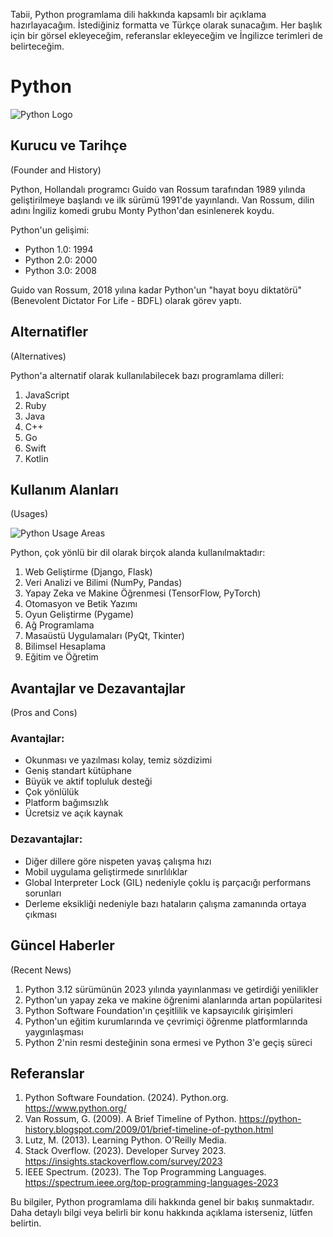 Tabii, Python programlama dili hakkında kapsamlı bir açıklama hazırlayacağım. İstediğiniz formatta ve Türkçe olarak sunacağım. Her başlık için bir görsel ekleyeceğim, referanslar ekleyeceğim ve İngilizce terimleri de belirteceğim.

# Python
![Python Logo](/api/placeholder/400/200)

## Kurucu ve Tarihçe
(Founder and History)

Python, Hollandalı programcı Guido van Rossum tarafından 1989 yılında geliştirilmeye başlandı ve ilk sürümü 1991'de yayınlandı. Van Rossum, dilin adını İngiliz komedi grubu Monty Python'dan esinlenerek koydu.

Python'un gelişimi:
- Python 1.0: 1994
- Python 2.0: 2000
- Python 3.0: 2008

Guido van Rossum, 2018 yılına kadar Python'un "hayat boyu diktatörü" (Benevolent Dictator For Life - BDFL) olarak görev yaptı.

## Alternatifler
(Alternatives)

Python'a alternatif olarak kullanılabilecek bazı programlama dilleri:

1. JavaScript
2. Ruby
3. Java
4. C++
5. Go
6. Swift
7. Kotlin

## Kullanım Alanları
(Usages)

![Python Usage Areas](/api/placeholder/400/200)

Python, çok yönlü bir dil olarak birçok alanda kullanılmaktadır:

1. Web Geliştirme (Django, Flask)
2. Veri Analizi ve Bilimi (NumPy, Pandas)
3. Yapay Zeka ve Makine Öğrenmesi (TensorFlow, PyTorch)
4. Otomasyon ve Betik Yazımı
5. Oyun Geliştirme (Pygame)
6. Ağ Programlama
7. Masaüstü Uygulamaları (PyQt, Tkinter)
8. Bilimsel Hesaplama
9. Eğitim ve Öğretim

## Avantajlar ve Dezavantajlar
(Pros and Cons)

### Avantajlar:
- Okunması ve yazılması kolay, temiz sözdizimi
- Geniş standart kütüphane
- Büyük ve aktif topluluk desteği
- Çok yönlülük
- Platform bağımsızlık
- Ücretsiz ve açık kaynak

### Dezavantajlar:
- Diğer dillere göre nispeten yavaş çalışma hızı
- Mobil uygulama geliştirmede sınırlılıklar
- Global Interpreter Lock (GIL) nedeniyle çoklu iş parçacığı performans sorunları
- Derleme eksikliği nedeniyle bazı hataların çalışma zamanında ortaya çıkması

## Güncel Haberler
(Recent News)

1. Python 3.12 sürümünün 2023 yılında yayınlanması ve getirdiği yenilikler
2. Python'un yapay zeka ve makine öğrenimi alanlarında artan popülaritesi
3. Python Software Foundation'ın çeşitlilik ve kapsayıcılık girişimleri
4. Python'un eğitim kurumlarında ve çevrimiçi öğrenme platformlarında yaygınlaşması
5. Python 2'nin resmi desteğinin sona ermesi ve Python 3'e geçiş süreci

## Referanslar
1. Python Software Foundation. (2024). Python.org. https://www.python.org/
2. Van Rossum, G. (2009). A Brief Timeline of Python. https://python-history.blogspot.com/2009/01/brief-timeline-of-python.html
3. Lutz, M. (2013). Learning Python. O'Reilly Media.
4. Stack Overflow. (2023). Developer Survey 2023. https://insights.stackoverflow.com/survey/2023
5. IEEE Spectrum. (2023). The Top Programming Languages. https://spectrum.ieee.org/top-programming-languages-2023

Bu bilgiler, Python programlama dili hakkında genel bir bakış sunmaktadır. Daha detaylı bilgi veya belirli bir konu hakkında açıklama isterseniz, lütfen belirtin.
